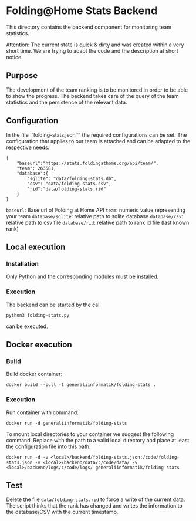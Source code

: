 # Folding@Home Stats Backend

This directory contains the backend component for monitoring team statistics.

Attention: The current state is quick & dirty and was created within a very short time. We are trying to adapt the code and the description at short notice.

## Purpose

The development of the team ranking is to be monitored in order to be able to show the progress. The backend takes care of the query of the team statistics and the persistence of the relevant data.

## Configuration

In the file ``folding-stats.json``` the required configurations can be set. The configuration that applies to our team is attached and can be adapted to the respective needs.

```
{
    "baseurl":"https://stats.foldingathome.org/api/team/",
    "team": 263581,
    "database":{
        "sqlite": "data/folding-stats.db",
        "csv": "data/folding-stats.csv",
        "rid":"data/folding-stats.rid"
    }
}
```
```baseurl```: Base url of Folding at Home API
```team```: numeric value representing your team
```database/sqlite```: relative path to sqlite database
```database/csv```: relative path to csv file
```database/rid```: relative path to rank id file (last known rank)

## Local execution

### Installation

Only Python and the corresponding modules must be installed.

### Execution

The backend can be started by the call

```
python3 folding-stats.py
```

can be executed.

## Docker execution

### Build

Build docker container:

```
docker build --pull -t generaliinformatik/folding-stats .
```

### Execution

Run container with command:
```
docker run -d generaliinformatik/folding-stats
```

To mount local directories to your container we suggest the following command. Replace <local> with the path to a valid local directory and place at least the configuration file into this path.

```
docker run -d -v <local>/backend/folding-stats.json:/code/folding-stats.json -v <local>/backend/data/:/code/data/ -v <local>/backend/logs/:/code/logs/ generaliinformatik/folding-stats
```

## Test

Delete the file ```data/folding-stats.rid``` to force a write of the current data. The script thinks that the rank has changed and writes the information to the database/CSV with the current timestamp.